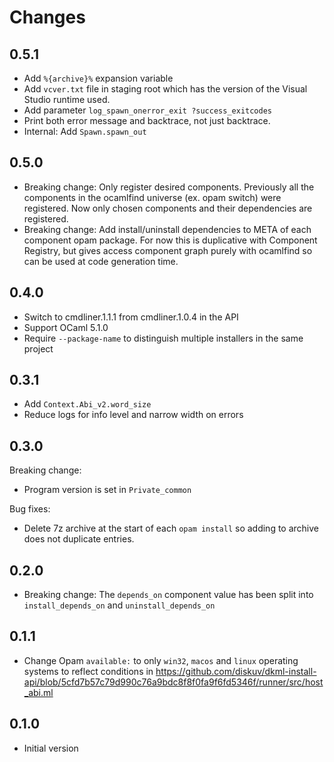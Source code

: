 # Changes

## 0.5.1

* Add `%{archive}%` expansion variable
* Add `vcver.txt` file in staging root which has the version
  of the Visual Studio runtime used.
* Add parameter `log_spawn_onerror_exit ?success_exitcodes`
* Print both error message and backtrace, not just backtrace.
* Internal: Add `Spawn.spawn_out`

## 0.5.0

* Breaking change: Only register desired components. Previously all the
  components in the ocamlfind universe (ex. opam switch) were registered.
  Now only chosen components and their dependencies are registered.
* Breaking change: Add install/uninstall dependencies to META of each
  component opam package. For now this is duplicative with Component
  Registry, but gives access component graph purely with ocamlfind so can
  be used at code generation time.

## 0.4.0

* Switch to cmdliner.1.1.1 from cmdliner.1.0.4 in the API
* Support OCaml 5.1.0
* Require `--package-name` to distinguish multiple installers in the same
  project

## 0.3.1

* Add `Context.Abi_v2.word_size`
* Reduce logs for info level and narrow width on errors

## 0.3.0

Breaking change:

* Program version is set in `Private_common`

Bug fixes:

* Delete 7z archive at the start of each `opam install` so adding to archive
  does not duplicate entries.

## 0.2.0

* Breaking change: The `depends_on` component value has been split into
  `install_depends_on` and `uninstall_depends_on`

## 0.1.1

* Change Opam `available:` to only `win32`, `macos` and `linux` operating systems to reflect conditions in
  <https://github.com/diskuv/dkml-install-api/blob/5cfd7b57c79d990c76a9bdc8f8f0fa9f6fd5346f/runner/src/host_abi.ml>

## 0.1.0

* Initial version
